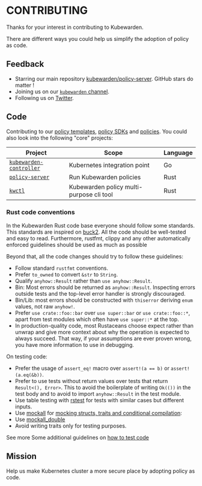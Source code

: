 # CONTRIBUTING

Thanks for your interest in contributing to Kubewarden.

There are different ways you could help us simplify the adoption of policy as code.

## Feedback

* Starring our main repository [kubewarden/policy-server](https://github.com/kubewarden/policy-server). GitHub stars do matter !
* Joining us on our [`kubewarden` channel](https://kubernetes.slack.com/?redir=%2Fmessages%2Fkubewarden).
* Following us on [Twitter](https://twitter.com/kubewarden).

## Code 

Contributing to our [policy templates](https://github.com/topics/kubewarden-policy-template), [policy SDKs](https://github.com/topics/kubewarden-policy-sdk) and [policies](https://github.com/topics/kubewarden-policy).
You could also look into the following "core" projects:

| Project | Scope | Language |
|---------|---------|--------|
| [`kubewarden-controller`](https://github.com/kubewarden/kubewarden-controller) | Kubernetes integration point| Go |
| [`policy-server`](https://github.com/kubewarden/policy-server) | Run Kubewarden policies | Rust |
| [`kwctl`](https://github.com/kubewarden/kwctl) | Kubewarden policy multi-purpose cli tool | Rust |

### Rust code conventions

In the Kubewarden Rust code base everyone should follow some standards. This
standards are inspired on
[buck2](https://github.com/facebook/buck2/blob/main/HACKING.md#coding-conventions).
All the code should be well-tested and easy to read. Furthermore, rustfmt,
clippy and any other automatically enforced guidelines should be used as much
as possible

Beyond that, all the code changes should try to follow these guidelines:

- Follow standard `rustfmt` conventions.
- Prefer `to_owned` to convert `&str` to `String`.
- Qualify `anyhow::Result` rather than `use anyhow::Result`.
- Bin: Most errors should be returned as `anyhow::Result`. Inspecting errors
  outside tests and the top-level error handler is strongly discouraged.
- Bin/Lib: most errors should be constructed with `thiserror` deriving `enum`
  values, not raw `anyhow!`.
- Prefer `use crate::foo::bar` over `use super::bar` or `use crate::foo::*`,
  apart from test modules which often have `use super::*` at the top.
- In production-quality code, most Rustaceans choose expect rather than unwrap
  and give more context about why the operation is expected to always succeed.
  That way, if your assumptions are ever proven wrong, you have more
  information to use in debugging.

On testing code:

- Prefer the usage of `assert_eq!` macro over `assert!(a == b)` or
  `assert!(a.eq(&b))`.
- Prefer to use tests without return values over tests that return `Result<(),
  Error>`. This to avoid the boilerplate of writing `Ok(())` in the test body
  and to avoid to import `anyhow::Result` in the test module.
- Use table testing with [rstest](https://docs.rs/rstest/latest/rstest/) for
  tests with similar cases but different inputs.
- Use [mockall](https://docs.rs/mockall/latest/mockall/) for [mocking structs,
  traits and conditional
  compilation](https://github.com/oxidecomputer/omicron/blob/aceb7444938afb60f01fdf5ddeb05fd23349674d/illumos-utils/src/fstyp.rs#L33):
- Use [mockall_double](https://docs.rs/mockall_double/latest/mockall_double/#)
- Avoid writing traits only for testing purposes.

See more Some additional guidelines on [how to test
code](https://matklad.github.io/2021/05/31/how-to-test.html)

## Mission

Help us make Kubernetes cluster a more secure place by adopting policy as code.
